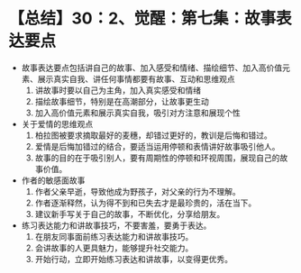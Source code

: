 # 【总结】30：2、觉醒：第七集：故事表达要点

-   故事表达要点包括讲自己的故事、加入感受和情绪、描绘细节、加入高价值元素、展示真实自我、讲任何事情都要有故事、互动和思维观点
    1.  讲故事时要以自己为主角，加入真实感受和情绪
    2.  描绘故事细节，特别是在高潮部分，让故事更生动
    3.  加入高价值元素和展示真实自我，吸引对方注意和展现个性
-   关于爱情的思维观点
    1.  柏拉图被要求摘取最好的麦穗，却错过更好的，教训是后悔和错过。
    2.  爱情是后悔加错过的结合，要适当运用停顿和表情讲好故事吸引他人。
    3.  故事的目的在于吸引别人，要有周期性的停顿和环视周围，展现自己的故事价值。
-   作者的敏感面故事
    1.  作者父亲早逝，导致他成为野孩子，对父亲的行为不理解。
    2.  作者逐渐释然，认为得不到和已失去才是最珍贵的，活在当下。
    3.  建议新手写关于自己的故事，不断优化，分享给朋友。
-   练习表达能力和讲故事技巧，不要害羞，要勇于表达。
    1.  在朋友同事面前练习表达能力和讲故事技巧。
    2.  会讲故事的人更具魅力，能够提升社交能力。
    3.  开始行动，立即开始练习表达和讲故事，以变得更优秀。